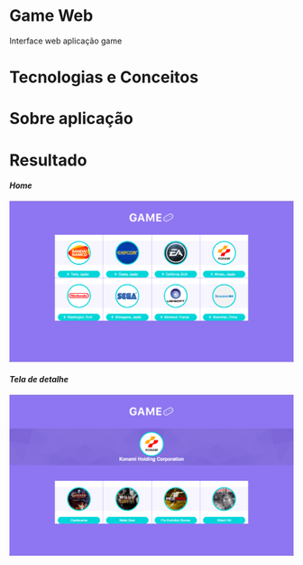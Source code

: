 # Game Web
Interface web aplicação game

# Tecnologias e Conceitos

# Sobre aplicação

# Resultado

#### *Home* ####
![](src/assets/screenshot-home.png)

#### *Tela de detalhe* ####
![](src/assets/screenshot-detail.png)
